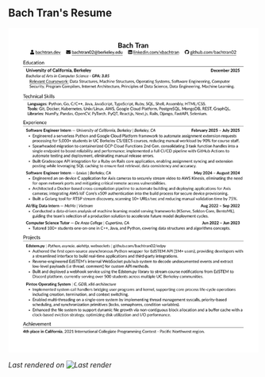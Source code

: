 ## Bach Tran's Resume

[![PDF preview](assets/preview.png)](assets/main.pdf)

_Last rendered on ![Last render](https://img.shields.io/github/last-commit/USERNAME/REPO/main?label=date)_
